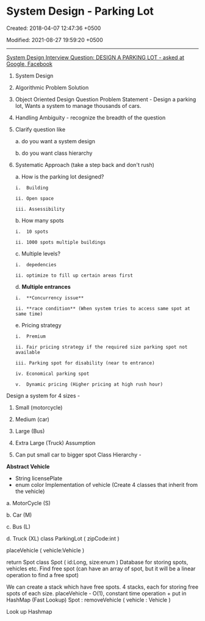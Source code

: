 # System Design - Parking Lot

Created: 2018-04-07 12:47:36 +0500

Modified: 2021-08-27 19:59:20 +0500

---

[System Design Interview Question: DESIGN A PARKING LOT - asked at Google, Facebook](https://www.youtube.com/watch?v=DSGsa0pu8-k)

1.  System Design

2.  Algorithmic Problem Solution

3.  Object Oriented Design Question
Problem Statement - Design a parking lot, Wants a system to manage thousands of cars.
1.  Handling Ambiguity - recognize the breadth of the question

2.  Clarify question like

    a.  do you want a system design

    b.  do you want class hierarchy

3.  Systematic Approach (take a step back and don't rush)

    a.  How is the parking lot designed?

        i.  Building

        ii. Open space

        iii. Assessibility

    b.  How many spots

        i.  10 spots

        ii. 1000 spots multiple buildings

    c.  Multiple levels?

        i.  depedencies

        ii. optimize to fill up certain areas first
    d.  **Multiple entrances**

        i.  **Concurrency issue**

        ii. **race condition** (When system tries to access same spot at same time)
    e.  Pricing strategy

        i.  Premium

        ii. Fair pricing strategy if the required size parking spot not available

        iii. Parking spot for disability (near to entrance)

        iv. Economical parking spot

        v.  Dynamic pricing (Higher pricing at high rush hour)
Design a system for 4 sizes -

1.  Small (motorcycle)

2.  Medium (car)

3.  Large (Bus)

4.  Extra Large (Truck)
Assumption

1.  Can put small car to bigger spot
Class Hierarchy -

**Abstract Vehicle**
-   String licensePlate
-   enum color
Implementation of vehicle (Create 4 classes that inherit from the vehicle)

a.  MotorCycle (S)

b.  Car (M)

c.  Bus (L)

d.  Truck (XL)
class ParkingLot ( zipCode:int )

placeVehicle ( vehicle:Vehicle )

return Spot
class Spot ( id:Long, size:enum )
Database for storing spots, vehicles etc.
Find free spot (can have an array of spot, but it will be a linear operation to find a free spot)

We can create a stack which have free spots.
4 stacks, each for storing free spots of each size.
placeVehicle - O(1), constant time operation + put in HashMap (Fast Lookup)
Spot : removeVehicle ( vehicle : Vehicle )

Look up Hashmap
